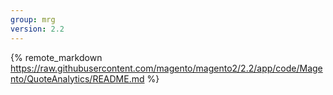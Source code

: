 ```yaml
---
group: mrg
version: 2.2
---
```


{% remote_markdown https://raw.githubusercontent.com/magento/magento2/2.2/app/code/Magento/QuoteAnalytics/README.md %}
